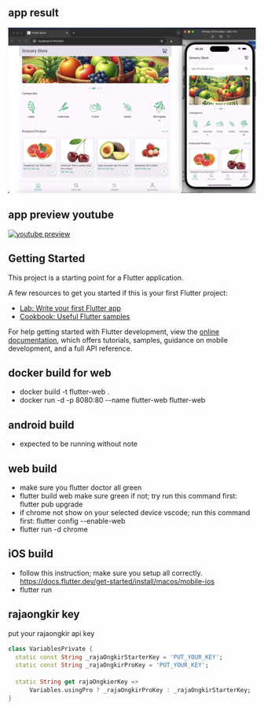 ## app result
![My Project](app_preview.png)

## app preview youtube
[![youtube preview](https://img.youtube.com/vi/_I88sPDfRi0/0.jpg)](https://www.youtube.com/watch?v=_I88sPDfRi0)


## Getting Started

This project is a starting point for a Flutter application.

A few resources to get you started if this is your first Flutter project:

- [Lab: Write your first Flutter app](https://docs.flutter.dev/get-started/codelab)
- [Cookbook: Useful Flutter samples](https://docs.flutter.dev/cookbook)

For help getting started with Flutter development, view the
[online documentation](https://docs.flutter.dev/), which offers tutorials,
samples, guidance on mobile development, and a full API reference.

## docker build for web
- docker build -t flutter-web .
- docker run -d -p 8080:80 --name flutter-web flutter-web


## android build
- expected to be running without note

## web build 
- make sure you flutter doctor all green
- flutter build web make sure green if not; try run this command first: 
flutter pub upgrade
- if chrome not show on your selected device vscode; run this command first:
flutter config --enable-web
- flutter run -d chrome

## iOS build 
- follow this instruction; make sure you setup all correctly.
https://docs.flutter.dev/get-started/install/macos/mobile-ios
- flutter run

## rajaongkir key
put your rajaongkir api key

```dart
class VariablesPrivate {
  static const String _rajaOngkirStarterKey = 'PUT_YOUR_KEY';
  static const String _rajaOngkirProKey = 'PUT_YOUR_KEY';

  static String get rajaOngkierKey =>
      Variables.usingPro ? _rajaOngkirProKey : _rajaOngkirStarterKey;
}


